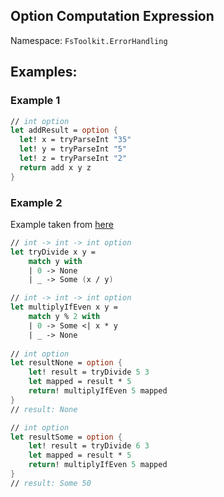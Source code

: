 ## Option Computation Expression

Namespace: `FsToolkit.ErrorHandling`

## Examples:

### Example 1

```fsharp
// int option
let addResult = option {
  let! x = tryParseInt "35"
  let! y = tryParseInt "5"
  let! z = tryParseInt "2"
  return add x y z
}
```

### Example 2

Example taken from [here](https://github.com/lukaszkrzywizna/learn-fsharp/blob/feature/9-finito/LearnFsharp/Lesson.fs#L436-L456)

```fsharp
// int -> int -> int option
let tryDivide x y =
    match y with
    | 0 -> None
    | _ -> Some (x / y)

// int -> int -> int option
let multiplyIfEven x y =
    match y % 2 with
    | 0 -> Some <| x * y
    | _ -> None
 
// int option  
let resultNone = option {        
    let! result = tryDivide 5 3
    let mapped = result * 5
    return! multiplyIfEven 5 mapped
}
// result: None

// int option  
let resultSome = option {        
    let! result = tryDivide 6 3
    let mapped = result * 5
    return! multiplyIfEven 5 mapped
}
// result: Some 50

```
